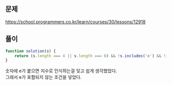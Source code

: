 ## 문제
https://school.programmers.co.kr/learn/courses/30/lessons/12918
## 풀이
```javascript
function solution(s) {
    return (s.length === 4 || s.length === 6) && !s.includes('e') && !isNaN(s) ? true : false
}
```
숫자에 e가 붙으면 지수로 인식하는걸 잊고 쉽게 생각했었다.   
그래서 e가 포함되지 않는 조건을 넣었다.
